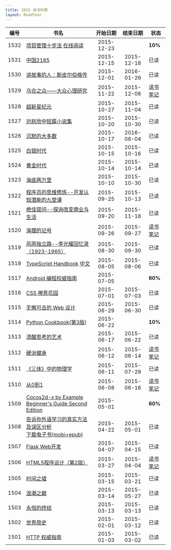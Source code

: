 ```yaml
---
title: 2015 读书列表
layout: ReadYear
---
```


|编号|书名|开始日期|结束日期|状态|
|:----:|----|:----:|:----:|----|
|1532| [项目管理十步法][32] [在线阅读][32a] | 2015-12-23 |  | **10%** |
|1531| [中国2185][31] |  2015-12-15 | 2015-12-18 | 已读 |
|1530| [讲故事的人：斯皮尔伯格传][30] | 2015-12-01 | 2016-01-26 | 已读 |
|1529| [乌合之众——大众心理研究][29] |  2015-11-22 | 2015-12-08 | [读书笔记][29m] |
|1528| [超新星纪元][28] |  2015-10-27 | 2015-11-04 | 已读 |
|1527| [刘慈欣中短篇小说集][27] |  2015-10-20 | 2015-10-30 | 已读 |
|1526| [沉默的大多数][26] | 2015-10-17 | 2016-06-04 | 已读 |
|1525| [白银时代][25] |  2015-10-15 | 2015-10-16 | 已读 |
|1524| [黄金时代][24] |  2015-10-14 | 2015-10-14 | 已读 |
|1523| [海底两万里][23] |  2015-10-10 | 2015-10-30 | 已读 |
|1522| [程序员的思维修炼--开发认知潜能的九堂课][22] |  2015-09-25 | 2015-10-13 | 已读 |
|1521| [绝佳提问--探询改变商业与生活][21] |  2015-09-20 | 2015-11-18 | 已读 |
|1520| [海狸的记号][20] |  2015-09-26 | 2015-09-27 | [读书笔记][20m] |
|1519| [风雨独立路--李光耀回忆录（1923-1965）][19] |  2015-08-30 | 2015-09-30 | 已读 |
|1518| [TypeScript Handbook][18] [中文][18a]| 2015-08-05 | 2015-08-06 | 已读 |
|1517| [Android 编程权威指南][17] | 2015-07-05 | | **60%** |
|1516| [CSS 禅意花园][16] |  2015-07-01 | 2015-07-03 | 已读 |
|1515| [无懈可击的 Web 设计][15] |  2015-06-29 | 2015-06-30| 已读 |
|1514| [Python Cookbook(第3版)][14] | 2015-06-22 | | **10%** |
|1513| [清醒思考的艺术][13] |  2015-06-17 | 2015-06-22 | 已读 |
|1512| [硬派健身][12] |  2015-06-12 | 2015-06-14 | [读书笔记][12m] |
|1511| [《三体》中的物理学][11] |  2015-06-11 | 2015-07-29 | 已读 |
|1510| [从0到1][10] | 2015-06-08 | 2015-06-16 | [读书笔记][10m] | 已读 |
|1509| [Cocos2d-x by Example Beginner's Guide Second Edition][9] | 2015-05-01 | | **60%** |
|1508| [告诉你外语学习的真实方法及误区分析][8] <br> [下载电子书(mobi+epub)][8d] |2015-04-22 | 2015-05-01 | 已读 |
|1507| [Flask Web开发][7] | 2015-04-07 | 2015-04-15| 已读 |
|1506| [HTML5程序设计（第2版）][6] | 2015-03-27 | 2015-04-04 | [读书笔记][6m] |
|1505| [时间之墟][5] | 2015-03-15 | 2015-03-21 | 已读 |
|1504| [浪潮之巅][4] | 2015-03-14 | 2015-05-27 | 已读 |
|1503| [永恒的终结][3] | 2015-03-13 | 2015-03-13 | 已读 |
|1502| [世界简史][2] | 2015-02-01 | 2015-03-12 | 已读 |
|1501| [HTTP 权威指南][1] | 2015-01-03 | 2015-03-02 | 已读 |

[1]: https://book.douban.com/subject/10746113/
[2]: https://book.douban.com/subject/10485421/
[3]: https://book.douban.com/subject/25829693/
[4]: https://book.douban.com/subject/6709783/
[5]: https://book.douban.com/subject/24935042/
[6]: https://book.douban.com/subject/10608238/
[6m]: https://blog.zengrong.net/post/2274.html
[7]: https://book.douban.com/subject/26274202/
[8]: http://bbs.tianya.cn/post-english-121795-1.shtml
[8d]: https://aid.zengrong.net/dl/go/121/
[9]: https://www.packtpub.com/game-development/cocos2d-x-example-beginners-guide-second-edition
[10]: https://book.douban.com/subject/26297606/
[10m]: https://blog.zengrong.net/post/2333.html
[11]: https://book.douban.com/subject/26352270/
[12]: https://book.douban.com/subject/26359758/
[12m]: https://blog.zengrong.net/post/2328.html
[13]: https://book.douban.com/subject/20492550/
[14]: https://book.douban.com/subject/26381341/
[15]: https://book.douban.com/subject/10733265/
[16]: https://book.douban.com/subject/2052176/
[17]: https://book.douban.com/subject/25848404/
[18]: http://www.typescriptlang.org/Handbook
[18a]: http://zhongsp.gitbooks.io/typescript-handbook/content/
[19]: https://book.douban.com/subject/1082102/
[20]: https://book.douban.com/subject/4710853/
[20m]: https://blog.zengrong.net/post/2370.html
[21]: https://book.douban.com/subject/26392294/
[22]: https://book.douban.com/subject/5372651/
[23]: https://book.douban.com/subject/1703952/
[24]: https://book.douban.com/subject/3071688/
[25]: https://book.douban.com/subject/1132956/
[26]: https://book.douban.com/subject/1776683/
[27]: https://book.douban.com/subject/10767124/
[28]: https://book.douban.com/subject/3636385/
[29]: https://book.douban.com/subject/1012611/
[29m]: https://blog.zengrong.net/post/2407.html
[30]: https://book.douban.com/subject/26318807/
[31]: https://book.douban.com/subject/24253393/
[32]: https://book.douban.com/subject/1291070/
[32a]: https://books.google.com/books?id=XuXp0UjwjKEC&printsec=frontcover&hl=zh-CN#v=onepage&q&f=false
